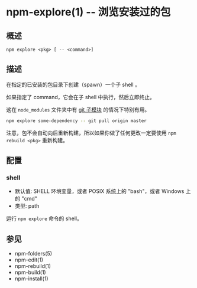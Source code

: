 npm-explore(1) -- 浏览安装过的包
=============================================

## 概述

    npm explore <pkg> [ -- <command>]

## 描述

在指定的已安装的包目录下创建（spawn）一个子 shell 。

如果指定了 command，它会在子 shell 中执行，然后立即终止。

这在 `node_modules` 文件夹中有 [git 子模块](https://git-scm.com/docs/git-submodule)
的情况下特别有用。

```sh
npm explore some-dependency -- git pull origin master
```

注意，包不会自动向后重新构建，所以如果你做了任何更改一定要使用 `npm rebuild <pkg>` 重新构建。

## 配置

### shell

* 默认值: SHELL 环境变量，或者 POSIX 系统上的 "bash"，或者 Windows 上的 "cmd"
* 类型: path

运行 `npm explore` 命令的 shell。

## 参见

* npm-folders(5)
* npm-edit(1)
* npm-rebuild(1)
* npm-build(1)
* npm-install(1)
